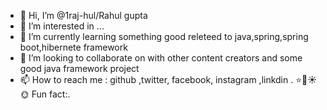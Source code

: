 - 👋 Hi, I’m @1raj-hul/Rahul gupta
- 👀 I’m interested in ...
- 🌱 I’m currently learning something good releteed to  java,spring,spring boot,hibernete framework
- 💞️ I’m looking to collaborate on with other content creators and some good java framework project
- 📫 How to reach me : github ,twitter, facebook, instagram ,linkdin .
⭐🌟☀🌞 Fun fact:.
<!---
